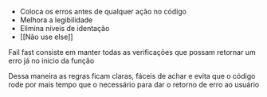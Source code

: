 - Coloca os erros antes de qualquer ação no código
- Melhora a legibilidade
- Elimina níveis de identação 
- [[Não use else]]


Fail fast consiste em manter todas as verificações que possam retornar um erro já no inicio da função

Dessa maneira as regras ficam claras, fáceis de achar e evita que o código rode por mais tempo que o necessário para dar o retorno de erro ao usuário